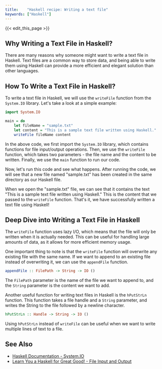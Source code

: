 ```yaml
---
title:    "Haskell recipe: Writing a text file"
keywords: ["Haskell"]
---
```


{{< edit_this_page >}}

## Why Writing a Text File in Haskell?

There are many reasons why someone might want to write a text file in Haskell. Text files are a common way to store data, and being able to write them using Haskell can provide a more efficient and elegant solution than other languages.

## How To Write a Text File in Haskell?

To write a text file in Haskell, we will use the `writeFile` function from the `System.IO` library. Let's take a look at a simple example:

```Haskell
import System.IO

main = do
    let fileName = "sample.txt"
    let content = "This is a sample text file written using Haskell."
    writeFile fileName content
```

In the above code, we first import the `System.IO` library, which contains functions for file input/output operations. Then, we use the `writeFile` function, which takes two parameters - the file name and the content to be written. Finally, we use the `main` function to run our code.

Now, let's run this code and see what happens. After running the code, we will see that a new file named "sample.txt" has been created in the same directory as our Haskell file.

When we open the "sample.txt" file, we can see that it contains the text "This is a sample text file written using Haskell." This is the content that we passed to the `writeFile` function. That's it, we have successfully written a text file using Haskell!

## Deep Dive into Writing a Text File in Haskell

The `writeFile` function uses lazy I/O, which means that the file will only be written when it is actually needed. This can be useful for handling large amounts of data, as it allows for more efficient memory usage.

One important thing to note is that the `writeFile` function will overwrite any existing file with the same name. If we want to append to an existing file instead of overwriting it, we can use the `appendFile` function.

```Haskell
appendFile :: FilePath -> String -> IO ()
```

The `FilePath` parameter is the name of the file we want to append to, and the `String` parameter is the content we want to add.

Another useful function for writing text files in Haskell is the `hPutStrLn` function. This function takes a file handle and a `String` parameter, and writes the String to the file followed by a newline character.

```Haskell
hPutStrLn :: Handle -> String -> IO ()
```

Using `hPutStrLn` instead of `writeFile` can be useful when we want to write multiple lines of text to a file.

## See Also

- [Haskell Documentation - System.IO](https://hackage.haskell.org/package/base-4.14.0.0/docs/System-IO.html)
- [Learn You a Haskell for Great Good! - File Input and Output](http://learnyouahaskell.com/input-and-output#files)